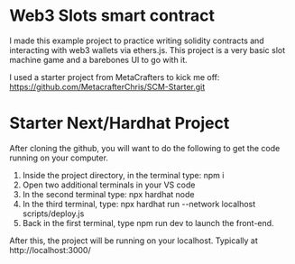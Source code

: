 # Web3 Slots smart contract

I made this example project to practice writing solidity contracts and interacting with web3 wallets via ethers.js.
This project is a very basic slot machine game and a barebones UI to go with it.

I used a starter project from MetaCrafters to kick me off: https://github.com/MetacrafterChris/SCM-Starter.git

# Starter Next/Hardhat Project

After cloning the github, you will want to do the following to get the code running on your computer.

1. Inside the project directory, in the terminal type: npm i
2. Open two additional terminals in your VS code
3. In the second terminal type: npx hardhat node
4. In the third terminal, type: npx hardhat run --network localhost scripts/deploy.js
5. Back in the first terminal, type npm run dev to launch the front-end.

After this, the project will be running on your localhost. 
Typically at http://localhost:3000/
